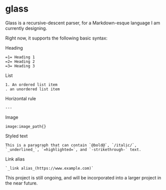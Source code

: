# glass
 
Glass is a recursive-descent parser, for a Markdown-esque language I am currently designing.

Right now, it supports the following basic syntax:

Heading
```
=1= Heading 1
=2= Heading 2
=3= Heading 3
```

List
```
1. An ordered list item
. an unordered list item
```

Horizontal rule
```
--- 
```

Image
```
image:image_path{}
```

Styled text
```
This is a paragraph that can contain `@bold@`, `/italic/`, `_underlined_`, `=highlighted=`, and `-strikethrough-` text.
```

Link alias
```
`_link alias_(https://www.example.com)`
```

This project is still ongoing, and will be incorporated into a larger project in the near future.
